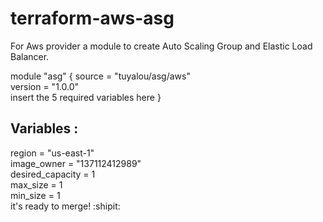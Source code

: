 # terraform-aws-asg
For Aws provider a module to create Auto Scaling Group and Elastic Load Balancer.

module "asg" {
source  = "tuyalou/asg/aws"  
version = "1.0.0"  
insert the 5 required variables here
}

## Variables :
  region = "us-east-1"  
  image_owner = "137112412989"  
		desired_capacity = 1  
		max_size = 1  
  min_size = 1  
 it's ready to merge! :shipit:
